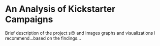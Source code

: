 # An Analysis of Kickstarter Campaigns
Brief description of the project
s😊 and Images graphs and visualizations
I recommend...based on the findings...

